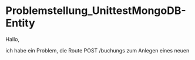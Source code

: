 Problemstellung_UnittestMongoDB-Entity
======================================

Hallo,

ich habe ein Problem,  die Route POST /buchungs zum Anlegen eines neuen 